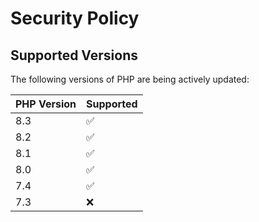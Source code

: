 # Security Policy

## Supported Versions
The following versions of PHP are being actively updated:

| PHP Version | Supported          |
| ------- | ------------------ |
| 8.3  | :white_check_mark: |
| 8.2  | :white_check_mark: |
| 8.1  | :white_check_mark: |
| 8.0  | :white_check_mark: |
| 7.4  | :white_check_mark:            |
| 7.3  | :x: |

